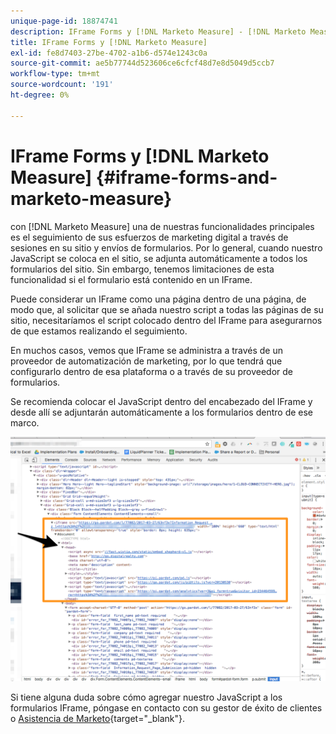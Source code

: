 ```yaml
---
unique-page-id: 18874741
description: IFrame Forms y [!DNL Marketo Measure] - [!DNL Marketo Measure] - Documentación del producto
title: IFrame Forms y [!DNL Marketo Measure]
exl-id: fe8d7403-27be-4702-a1b6-d574e1243c0a
source-git-commit: ae5b77744d523606ce6cfcf48d7e8d5049d5ccb7
workflow-type: tm+mt
source-wordcount: '191'
ht-degree: 0%

---
```


# IFrame Forms y [!DNL Marketo Measure] {#iframe-forms-and-marketo-measure}

con [!DNL Marketo Measure] una de nuestras funcionalidades principales es el seguimiento de sus esfuerzos de marketing digital a través de sesiones en su sitio y envíos de formularios. Por lo general, cuando nuestro JavaScript se coloca en el sitio, se adjunta automáticamente a todos los formularios del sitio. Sin embargo, tenemos limitaciones de esta funcionalidad si el formulario está contenido en un IFrame.

Puede considerar un IFrame como una página dentro de una página, de modo que, al solicitar que se añada nuestro script a todas las páginas de su sitio, necesitaríamos el script colocado dentro del IFrame para asegurarnos de que estamos realizando el seguimiento.

En muchos casos, vemos que IFrame se administra a través de un proveedor de automatización de marketing, por lo que tendrá que configurarlo dentro de esa plataforma o a través de su proveedor de formularios.

Se recomienda colocar el JavaScript dentro del encabezado del IFrame y desde allí se adjuntarán automáticamente a los formularios dentro de ese marco.

![](assets/1-1.png)

Si tiene alguna duda sobre cómo agregar nuestro JavaScript a los formularios IFrame, póngase en contacto con su gestor de éxito de clientes o [Asistencia de Marketo](https://nation.marketo.com/t5/support/ct-p/Support){target="_blank"}.
